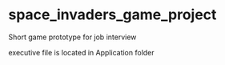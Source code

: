 # space_invaders_game_project
Short game prototype for job interview

executive file is located in Application folder
